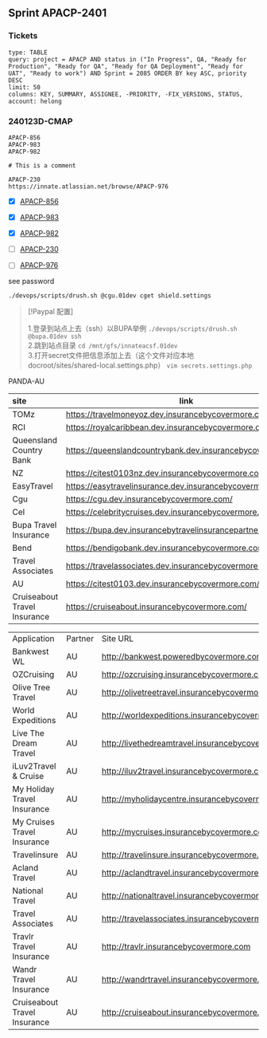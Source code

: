 ## Sprint APACP-2401
### Tickets

```jira-search
type: TABLE
query: project = APACP AND status in ("In Progress", QA, "Ready for Production", "Ready for QA", "Ready for QA Deployment", "Ready for UAT", "Ready to work") AND Sprint = 2085 ORDER BY key ASC, priority DESC
limit: 50
columns: KEY, SUMMARY, ASSIGNEE, -PRIORITY, -FIX_VERSIONS, STATUS,
account: helong
```
### 240123D-CMAP

```jira-issue
APACP-856
APACP-983
APACP-982

# This is a comment 
```

```jira-issue
APACP-230
https://innate.atlassian.net/browse/APACP-976
```

- [x] [APACP-856](https://innate.atlassian.net/browse/APACP-856)  
- [x] [APACP-983](https://innate.atlassian.net/browse/APACP-983)
- [x] [APACP-982](https://innate.atlassian.net/browse/APACP-982)

- [ ] [APACP-230](https://innate.atlassian.net/browse/APACP-230)
- [ ] [APACP-976](https://innate.atlassian.net/browse/APACP-976)

see password
```shell
./devops/scripts/drush.sh @cgu.01dev cget shield.settings
```


> [!Paypal 配置] 
> 
> 1.登录到站点上去（ssh）以BUPA举例 
> `./devops/scripts/drush.sh @bupa.01dev ssh`  
> 2.跳到站点目录 
> `cd /mnt/gfs/innateacsf.01dev`  
> 3.打开secret文件把信息添加上去（这个文件对应本地docroot/sites/shared-local.settings.php） 
> `vim secrets.settings.php`

PANDA-AU 

| site | link |
| :--- | ---- |
| TOMz | https://travelmoneyoz.dev.insurancebycovermore.com/ |
| RCI | https://royalcaribbean.dev.insurancebycovermore.com/ |
| Queensland Country Bank | https://queenslandcountrybank.dev.insurancebycovermore.com |
| NZ | https://citest0103nz.dev.insurancebycovermore.com/ |
| EasyTravel | https://easytravelinsurance.dev.insurancebycovermore.com/ |
| Cgu | https://cgu.dev.insurancebycovermore.com/ |
| Cel | https://celebritycruises.dev.insurancebycovermore.com/ |
| Bupa Travel Insurance | https://bupa.dev.insurancebytravelinsurancepartners.com/ |
| Bend | https://bendigobank.dev.insurancebycovermore.com/ |
| Travel Associates | https://travelassociates.dev.insurancebycovermore.com/ |
| AU | https://citest0103.dev.insurancebycovermore.com/ |
| Cruiseabout Travel Insurance | https://cruiseabout.insurancebycovermore.com/ |


|                              |         |                                                    |
| ---------------------------- | ------- | -------------------------------------------------- |
| Application                  | Partner | Site URL                                           |
| Bankwest WL                  | AU      | http://bankwest.poweredbycovermore.com/            |
| OZCruising                   | AU      | http://ozcruising.insurancebycovermore.com/        |
| Olive Tree Travel            | AU      | http://olivetreetravel.insurancebycovermore.com    |
| World Expeditions            | AU      | http://worldexpeditions.insurancebycovermore.com   |
| Live The Dream Travel        | AU      | http://livethedreamtravel.insurancebycovermore.com |
| iLuv2Travel & Cruise         | AU      | http://iluv2travel.insurancebycovermore.com/       |
| My Holiday Travel Insurance  | AU      | http://myholidaycentre.insurancebycovermore.com    |
| My Cruises Travel Insurance  | AU      | http://mycruises.insurancebycovermore.com          |
| Travelinsure                 | AU      | http://travelinsure.insurancebycovermore.com       |
| Acland Travel                | AU      | http://aclandtravel.insurancebycovermore.com       |
| National Travel              | AU      | http://nationaltravel.insurancebycovermore.com     |
| Travel Associates            | AU      | http://travelassociates.insurancebycovermore.com   |
| Travlr Travel Insurance      | AU      | http://travlr.insurancebycovermore.com             |
| Wandr Travel Insurance       | AU      | http://wandrtravel.insurancebycovermore.com        |
| Cruiseabout Travel Insurance | AU      | http://cruiseabout.insurancebycovermore.com/       |


